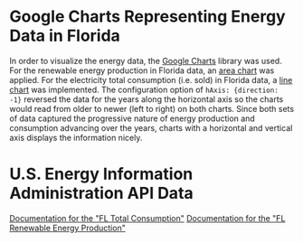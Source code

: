 # Google Charts Representing Energy Data in Florida

In order to visualize the energy data, the [Google Charts](https://developers.google.com/chart/) library was used. For the renewable energy production in Florida data, an [area chart](https://developers.google.com/chart/interactive/docs/gallery/areachart) was applied. For the electricity total consumption (i.e. sold) in Florida data, a [line chart](https://developers.google.com/chart/interactive/docs/gallery/linechart) was implemented. The configuration option of `hAxis: {direction: -1}` reversed the data for the years along the horizontal axis so the charts would read from older to newer (left to right) on both charts. Since both sets of data captured the progressive nature of energy production and consumption advancing over the years, charts with a horizontal and vertical axis displays the information nicely. 

# U.S. Energy Information Administration API Data

[Documentation for the "FL Total Consumption"](https://www.eia.gov/opendata/qb.php?category=40236&sdid=SEDS.TETCB.FL.A)
[Documentation for the "FL Renewable Energy Production"](https://www.eia.gov/opendata/qb.php?category=40426&sdid=SEDS.REPRB.FL.A)